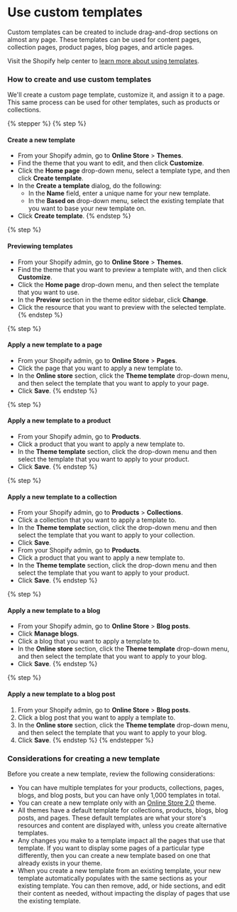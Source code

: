 # Use custom templates

Custom templates can be created to include drag-and-drop sections on almost any page. These templates can be used for content pages, collection pages, product pages, blog pages, and article pages.

Visit the Shopify help center to [learn more about using templates](https://help.shopify.com/en/manual/online-store/themes/theme-structure/templates).



### How to create and use custom templates

We'll create a custom page template, customize it, and assign it to a page. This same process can be used for other templates, such as products or collections.

{% stepper %}
{% step %}
#### Create a new template

* From your Shopify admin, go to **Online Store** > **Themes**.
* Find the theme that you want to edit, and then click **Customize**.
* Click the **Home page** drop-down menu, select a template type, and then click **Create template**.
* In the **Create a template** dialog, do the following:
  * In the **Name** field, enter a unique name for your new template.
  * In the **Based on** drop-down menu, select the existing template that you want to base your new template on.
* Click **Create template**.
{% endstep %}

{% step %}
#### Previewing templates

* From your Shopify admin, go to **Online Store** > **Themes**.
* Find the theme that you want to preview a template with, and then click **Customize**.
* Click the **Home page** drop-down menu, and then select the template that you want to use.
* In the **Preview** section in the theme editor sidebar, click **Change**.
* Click the resource that you want to preview with the selected template.
{% endstep %}

{% step %}
#### Apply a new template to a page

* From your Shopify admin, go to **Online Store** > **Pages**.
* Click the page that you want to apply a new template to.
* In the **Online store** section, click the **Theme template** drop-down menu, and then select the template that you want to apply to your page.
* Click **Save**.
{% endstep %}

{% step %}
#### Apply a new template to a product

* From your Shopify admin, go to **Products**.
* Click a product that you want to apply a new template to.
* In the **Theme template** section, click the drop-down menu and then select the template that you want to apply to your product.
* Click **Save**.
{% endstep %}

{% step %}
#### Apply a new template to a collection

* From your Shopify admin, go to **Products** > **Collections**.
* Click a collection that you want to apply a template to.
* In the **Theme template** section, click the drop-down menu and then select the template that you want to apply to your collection.
* Click **Save**.
* From your Shopify admin, go to **Products**.
* Click a product that you want to apply a new template to.
* In the **Theme template** section, click the drop-down menu and then select the template that you want to apply to your product.
* Click **Save**.
{% endstep %}

{% step %}
#### Apply a new template to a blog

* From your Shopify admin, go to **Online Store** > **Blog posts**.
* Click **Manage blogs**.
* Click a blog that you want to apply a template to.
* In the **Online store** section, click the **Theme template** drop-down menu, and then select the template that you want to apply to your blog.
* Click **Save**.
{% endstep %}

{% step %}
#### Apply a new template to a blog post

1. From your Shopify admin, go to **Online Store** > **Blog posts**.
2. Click a blog post that you want to apply a template to.
3. In the **Online store** section, click the **Theme template** drop-down menu, and then select the template that you want to apply to your blog.
4. Click **Save**.
{% endstep %}
{% endstepper %}



### Considerations for creating a new template <a href="#considerations-for-creating-a-new-template" id="considerations-for-creating-a-new-template"></a>

Before you create a new template, review the following considerations:

* You can have multiple templates for your products, collections, pages, blogs, and blog posts, but you can have only 1,000 templates in total.
* You can create a new template only with an [Online Store 2.0](https://help.shopify.com/en/manual/online-store/themes/managing-themes/upgrading-themes) theme.
* All themes have a default template for collections, products, blogs, blog posts, and pages. These default templates are what your store's resources and content are displayed with, unless you create alternative templates.
* Any changes you make to a template impact all the pages that use that template. If you want to display some pages of a particular type differently, then you can create a new template based on one that already exists in your theme.
* When you create a new template from an existing template, your new template automatically populates with the same sections as your existing template. You can then remove, add, or hide sections, and edit their content as needed, without impacting the display of pages that use the existing template.
